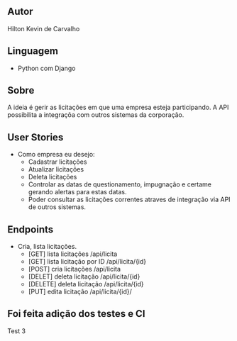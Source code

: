 ## Autor
Hilton Kevin de Carvalho

## Linguagem 
- Python com Django

## Sobre
A ideia é gerir as licitações em que uma empresa esteja participando. A API possibilita a integraçõa com outros sistemas da corporação.

## User Stories
- Como empresa eu desejo:
  - Cadastrar licitações
  - Atualizar licitações
  - Deleta licitações
  - Controlar as datas de questionamento, impugnação e certame gerando alertas para estas datas. 
  - Poder consultar as licitações correntes atraves de integração via API de outros sistemas.

## Endpoints
- Cria, lista licitações.
  - [GET] lista licitações /api/licita
  - [GET] lista licitação por ID /api/licita/{id}
  - [POST] cria licitações /api/licita
  - [DELET] deleta licitação /api/licita/{id}
  - [DELETE] deleta licitação /api/licita/{id}
  - [PUT] edita licitação /api/licita/{id}/

## Foi feita adição dos testes e CI
Test 3